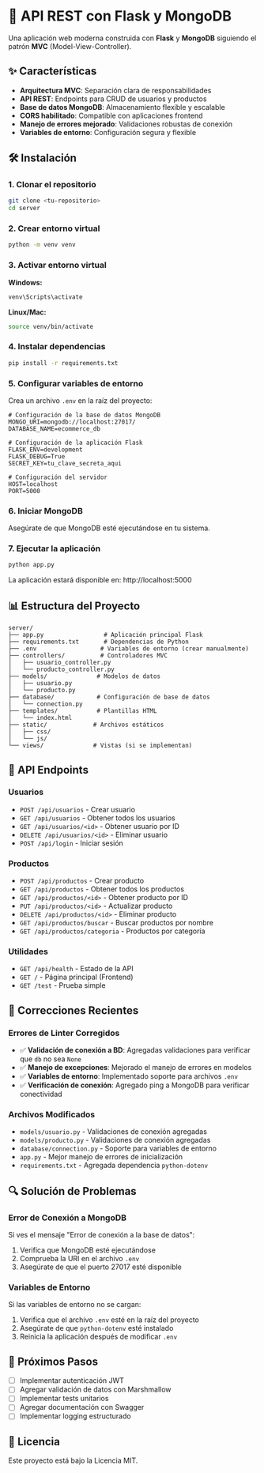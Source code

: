# 🚀 API REST con Flask y MongoDB

Una aplicación web moderna construida con **Flask** y **MongoDB** siguiendo el patrón **MVC** (Model-View-Controller).

## ✨ Características

- **Arquitectura MVC**: Separación clara de responsabilidades
- **API REST**: Endpoints para CRUD de usuarios y productos
- **Base de datos MongoDB**: Almacenamiento flexible y escalable
- **CORS habilitado**: Compatible con aplicaciones frontend
- **Manejo de errores mejorado**: Validaciones robustas de conexión
- **Variables de entorno**: Configuración segura y flexible

## 🛠️ Instalación

### 1. Clonar el repositorio
```bash
git clone <tu-repositorio>
cd server
```

### 2. Crear entorno virtual
```bash
python -m venv venv
```

### 3. Activar entorno virtual
**Windows:**
```bash
venv\Scripts\activate
```

**Linux/Mac:**
```bash
source venv/bin/activate
```

### 4. Instalar dependencias
```bash
pip install -r requirements.txt
```

### 5. Configurar variables de entorno
Crea un archivo `.env` en la raíz del proyecto:

```env
# Configuración de la base de datos MongoDB
MONGO_URI=mongodb://localhost:27017/
DATABASE_NAME=ecommerce_db

# Configuración de la aplicación Flask
FLASK_ENV=development
FLASK_DEBUG=True
SECRET_KEY=tu_clave_secreta_aqui

# Configuración del servidor
HOST=localhost
PORT=5000
```

### 6. Iniciar MongoDB
Asegúrate de que MongoDB esté ejecutándose en tu sistema.

### 7. Ejecutar la aplicación
```bash
python app.py
```

La aplicación estará disponible en: http://localhost:5000

## 📊 Estructura del Proyecto

```
server/
├── app.py                 # Aplicación principal Flask
├── requirements.txt       # Dependencias de Python
├── .env                  # Variables de entorno (crear manualmente)
├── controllers/          # Controladores MVC
│   ├── usuario_controller.py
│   └── producto_controller.py
├── models/              # Modelos de datos
│   ├── usuario.py
│   └── producto.py
├── database/            # Configuración de base de datos
│   └── connection.py
├── templates/           # Plantillas HTML
│   └── index.html
├── static/             # Archivos estáticos
│   ├── css/
│   └── js/
└── views/              # Vistas (si se implementan)
```

## 🔧 API Endpoints

### Usuarios
- `POST /api/usuarios` - Crear usuario
- `GET /api/usuarios` - Obtener todos los usuarios
- `GET /api/usuarios/<id>` - Obtener usuario por ID
- `DELETE /api/usuarios/<id>` - Eliminar usuario
- `POST /api/login` - Iniciar sesión

### Productos
- `POST /api/productos` - Crear producto
- `GET /api/productos` - Obtener todos los productos
- `GET /api/productos/<id>` - Obtener producto por ID
- `PUT /api/productos/<id>` - Actualizar producto
- `DELETE /api/productos/<id>` - Eliminar producto
- `GET /api/productos/buscar` - Buscar productos por nombre
- `GET /api/productos/categoria` - Productos por categoría

### Utilidades
- `GET /api/health` - Estado de la API
- `GET /` - Página principal (Frontend)
- `GET /test` - Prueba simple

## 🐛 Correcciones Recientes

### Errores de Linter Corregidos
- ✅ **Validación de conexión a BD**: Agregadas validaciones para verificar que `db` no sea `None`
- ✅ **Manejo de excepciones**: Mejorado el manejo de errores en modelos
- ✅ **Variables de entorno**: Implementado soporte para archivos `.env`
- ✅ **Verificación de conexión**: Agregado ping a MongoDB para verificar conectividad

### Archivos Modificados
- `models/usuario.py` - Validaciones de conexión agregadas
- `models/producto.py` - Validaciones de conexión agregadas
- `database/connection.py` - Soporte para variables de entorno
- `app.py` - Mejor manejo de errores de inicialización
- `requirements.txt` - Agregada dependencia `python-dotenv`

## 🔍 Solución de Problemas

### Error de Conexión a MongoDB
Si ves el mensaje "Error de conexión a la base de datos":
1. Verifica que MongoDB esté ejecutándose
2. Comprueba la URI en el archivo `.env`
3. Asegúrate de que el puerto 27017 esté disponible

### Variables de Entorno
Si las variables de entorno no se cargan:
1. Verifica que el archivo `.env` esté en la raíz del proyecto
2. Asegúrate de que `python-dotenv` esté instalado
3. Reinicia la aplicación después de modificar `.env`

## 🚀 Próximos Pasos

- [ ] Implementar autenticación JWT
- [ ] Agregar validación de datos con Marshmallow
- [ ] Implementar tests unitarios
- [ ] Agregar documentación con Swagger
- [ ] Implementar logging estructurado

## 📝 Licencia

Este proyecto está bajo la Licencia MIT. 